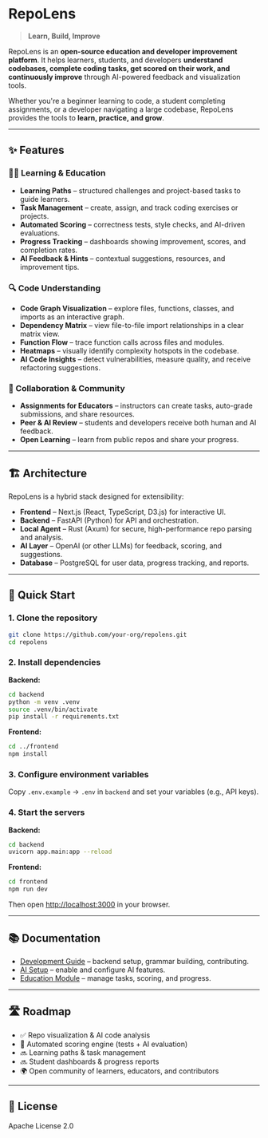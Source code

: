# RepoLens

> **Learn, Build, Improve**

RepoLens is an **open-source education and developer improvement platform**. It helps learners, students, and developers **understand codebases, complete coding tasks, get scored on their work, and continuously improve** through AI-powered feedback and visualization tools.

Whether you're a beginner learning to code, a student completing assignments, or a developer navigating a large codebase, RepoLens provides the tools to **learn, practice, and grow**.

---

## ✨ Features

### 🧑‍🏫 Learning & Education

- **Learning Paths** – structured challenges and project-based tasks to guide learners.
- **Task Management** – create, assign, and track coding exercises or projects.
- **Automated Scoring** – correctness tests, style checks, and AI-driven evaluations.
- **Progress Tracking** – dashboards showing improvement, scores, and completion rates.
- **AI Feedback & Hints** – contextual suggestions, resources, and improvement tips.

### 🔍 Code Understanding

- **Code Graph Visualization** – explore files, functions, classes, and imports as an interactive graph.
- **Dependency Matrix** – view file-to-file import relationships in a clear matrix view.
- **Function Flow** – trace function calls across files and modules.
- **Heatmaps** – visually identify complexity hotspots in the codebase.
- **AI Code Insights** – detect vulnerabilities, measure quality, and receive refactoring suggestions.

### 👥 Collaboration & Community

- **Assignments for Educators** – instructors can create tasks, auto-grade submissions, and share resources.
- **Peer & AI Review** – students and developers receive both human and AI feedback.
- **Open Learning** – learn from public repos and share your progress.

---

## 🏗️ Architecture

RepoLens is a hybrid stack designed for extensibility:

- **Frontend** – Next.js (React, TypeScript, D3.js) for interactive UI.
- **Backend** – FastAPI (Python) for API and orchestration.
- **Local Agent** – Rust (Axum) for secure, high-performance repo parsing and analysis.
- **AI Layer** – OpenAI (or other LLMs) for feedback, scoring, and suggestions.
- **Database** – PostgreSQL for user data, progress tracking, and reports.

---

## 🚀 Quick Start

### 1. Clone the repository

```bash
git clone https://github.com/your-org/repolens.git
cd repolens
```

### 2. Install dependencies

**Backend:**

```bash
cd backend
python -m venv .venv
source .venv/bin/activate
pip install -r requirements.txt
```

**Frontend:**

```bash
cd ../frontend
npm install
```

### 3. Configure environment variables

Copy `.env.example` → `.env` in `backend` and set your variables (e.g., API keys).

### 4. Start the servers

**Backend:**

```bash
cd backend
uvicorn app.main:app --reload
```

**Frontend:**

```bash
cd frontend
npm run dev
```

Then open [http://localhost:3000](http://localhost:3000) in your browser.

---

## 📚 Documentation

- [Development Guide](backend/DEVELOPMENT.md) – backend setup, grammar building, contributing.
- [AI Setup](backend/AI_SETUP.md) – enable and configure AI features.
- [Education Module](docs/LEARNING.md) – manage tasks, scoring, and progress.

---

## 🛣️ Roadmap

- ✅ Repo visualization & AI code analysis
- 🚧 Automated scoring engine (tests + AI evaluation)
- 🔜 Learning paths & task management
- 🔜 Student dashboards & progress reports
- 🌍 Open community of learners, educators, and contributors

---

## 📄 License

Apache License 2.0

